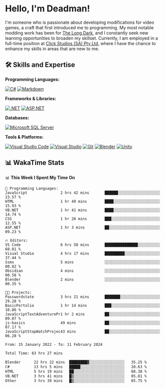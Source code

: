 # Hello, I'm Deadman!

I'm someone who is passionate about developing modifications for video games, a craft that first introduced me to programming. My most notable modding work has been for [The Long Dark](https://www.thelongdark.com/), and I constantly seek new learning opportunities to broaden my skillset. Currently, I am employed in a full-time position at [Click Studios (SA) Pty Ltd](https://www.clickstudios.com.au/), where I have the chance to enhance my skills in areas that are new to me.

## 🛠 Skills and Expertise
**Programming Languages:** 

[![C#](https://img.shields.io/badge/c%23-%23239120.svg?style=for-the-badge&logo=csharp&logoColor=white)](https://docs.microsoft.com/en-us/dotnet/csharp/) [![Markdown](https://img.shields.io/badge/markdown-%23000000.svg?style=for-the-badge&logo=markdown&logoColor=white)](https://www.markdownguide.org/)

**Frameworks & Libraries:**

[![.NET](https://img.shields.io/badge/.NET-%23512BD4.svg?style=for-the-badge&logo=dotnet&logoColor=white)](https://dotnet.microsoft.com/) [![ASP.NET](https://img.shields.io/badge/ASP.NET-%23512BD4.svg?style=for-the-badge&logo=dotnet&logoColor=white)](https://dotnet.microsoft.com/apps/aspnet)

**Databases:**

[![Microsoft SQL Server](https://img.shields.io/badge/Microsoft%20SQL%20Server-CC2927?style=for-the-badge&logo=microsoft%20sql%20server&logoColor=white)](https://www.microsoft.com/en-us/sql-server)

**Tools & Platforms:**

[![Visual Studio Code](https://img.shields.io/badge/visual%20studio%20code-%23007ACC.svg?style=for-the-badge&logo=visual-studio-code&logoColor=white)](https://code.visualstudio.com/) [![Visual Studio](https://img.shields.io/badge/visual%20studio-%235C2D91.svg?style=for-the-badge&logo=visual-studio&logoColor=white)](https://visualstudio.microsoft.com/) [![Git](https://img.shields.io/badge/git-%23F05033.svg?style=for-the-badge&logo=git&logoColor=white)](https://git-scm.com/)  [![Blender](https://img.shields.io/badge/blender-%23F5792A.svg?style=for-the-badge&logo=blender&logoColor=white)](https://www.blender.org/) [![Unity](https://img.shields.io/badge/unity-%23000000.svg?style=for-the-badge&logo=unity&logoColor=white)](https://unity.com/) 
 
## 📊 WakaTime Stats
<!--START_SECTION:waka-->
📊 **This Week I Spent My Time On** 

```text
💬 Programming Languages: 
JavaScript               2 hrs 42 mins       ██████░░░░░░░░░░░░░░░░░░░   23.57 % 
HTML                     1 hr 49 mins        ████░░░░░░░░░░░░░░░░░░░░░   15.93 % 
VB.NET                   1 hr 41 mins        ████░░░░░░░░░░░░░░░░░░░░░   14.74 % 
CSS                      1 hr 26 mins        ███░░░░░░░░░░░░░░░░░░░░░░   12.55 % 
ASP.NET                  1 hr 3 mins         ██░░░░░░░░░░░░░░░░░░░░░░░   09.23 % 

🔥 Editors: 
VS Code                  6 hrs 58 mins       ███████████████░░░░░░░░░░   60.81 % 
Visual Studio            4 hrs 17 mins       █████████░░░░░░░░░░░░░░░░   37.44 % 
Ssms                     5 mins              ░░░░░░░░░░░░░░░░░░░░░░░░░   00.82 % 
Obsidian                 4 mins              ░░░░░░░░░░░░░░░░░░░░░░░░░   00.58 % 
Blender                  2 mins              ░░░░░░░░░░░░░░░░░░░░░░░░░   00.35 % 

🐱‍💻 Projects: 
Passwordstate            3 hrs 21 mins       ███████░░░░░░░░░░░░░░░░░░   29.28 % 
BasicPortolio            1 hr 14 mins        ███░░░░░░░░░░░░░░░░░░░░░░   10.86 % 
JavaScriptTextAdventurePr1 hr 2 mins         ██░░░░░░░░░░░░░░░░░░░░░░░   09.07 % 
js-basics                49 mins             ██░░░░░░░░░░░░░░░░░░░░░░░   07.17 % 
JavaScriptStopWatchProjec43 mins             ██░░░░░░░░░░░░░░░░░░░░░░░   06.28 % 
```


<!--END_SECTION:waka-->

<!--START_SECTION:wakaaddon-->

```txt
From: 15 January 2022 - To: 11 February 2024

Total Time: 63 hrs 27 mins

Blender      22 hrs 22 mins  ████████▓░░░░░░░░░░░░░░░░   35.25 %
C#           13 hrs 5 mins   █████░░░░░░░░░░░░░░░░░░░░   20.63 %
HTML         5 hrs 19 mins   ██░░░░░░░░░░░░░░░░░░░░░░░   08.38 %
VB.NET       3 hrs 41 mins   █▒░░░░░░░░░░░░░░░░░░░░░░░   05.81 %
Other        3 hrs 39 mins   █▒░░░░░░░░░░░░░░░░░░░░░░░   05.75 %
```

<!--END_SECTION:wakaaddon-->
